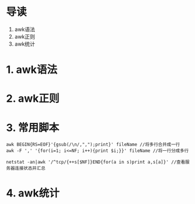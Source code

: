 # 导读
1. awk语法
2. awk正则
3. awk统计


# 1. awk语法



# 2. awk正则

# 3. 常用脚本
```
awk BEGIN{RS=EOF}'{gsub(/\n/,",");print}' fileName //将多行合并成一行
awk -F ',' '{for(i=1; i<=NF; i++){print $i;}}' fileName //将一行分成多行

netstat -an|awk '/^tcp/{++s[$NF]}END{for(a in s)print a,s[a]}' //查看服务器连接状态并汇总 
```
# 4. awk统计
